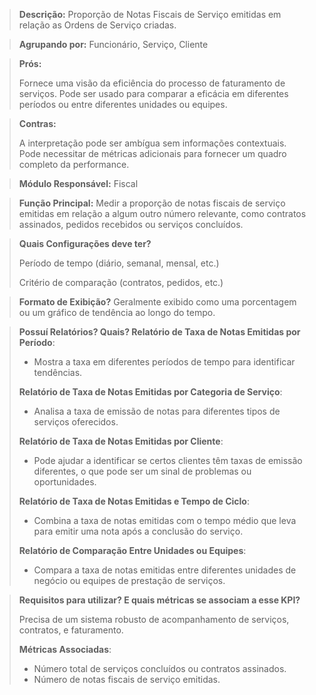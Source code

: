 > **Descrição:** Proporção de Notas Fiscais de Serviço emitidas em relação as Ordens de Serviço criadas.

> **Agrupando por:** Funcionário, Serviço, Cliente

> **Prós:**
> 
> Fornece uma visão da eficiência do processo de faturamento de serviços.
> Pode ser usado para comparar a eficácia em diferentes períodos ou entre diferentes unidades ou equipes.
> 

> **Contras:**
> 
> A interpretação pode ser ambígua sem informações contextuais.
> Pode necessitar de métricas adicionais para fornecer um quadro completo da performance.
> 

> **Módulo Responsável:**
Fiscal
> 

> **Função Principal:**
Medir a proporção de notas fiscais de serviço emitidas em relação a algum outro número relevante, como contratos assinados, pedidos recebidos ou serviços concluídos.

> 

> **Quais Configurações deve ter?**
> 
> 
> Período de tempo (diário, semanal, mensal, etc.)
> 
> Critério de comparação (contratos, pedidos, etc.)
> 

> **Formato de Exibição?**
Geralmente exibido como uma porcentagem ou um gráfico de tendência ao longo do tempo.
> 

> **Possuí Relatórios? Quais?
Relatório de Taxa de Notas Emitidas por Período**:
> 
> - Mostra a taxa em diferentes períodos de tempo para identificar tendências.
> 
> **Relatório de Taxa de Notas Emitidas por Categoria de Serviço**:
> 
> - Analisa a taxa de emissão de notas para diferentes tipos de serviços oferecidos.
> 
> **Relatório de Taxa de Notas Emitidas por Cliente**:
> 
> - Pode ajudar a identificar se certos clientes têm taxas de emissão diferentes, o que pode ser um sinal de problemas ou oportunidades.
> 
> **Relatório de Taxa de Notas Emitidas e Tempo de Ciclo**:
> 
> - Combina a taxa de notas emitidas com o tempo médio que leva para emitir uma nota após a conclusão do serviço.
> 
> **Relatório de Comparação Entre Unidades ou Equipes**:
> 
> - Compara a taxa de notas emitidas entre diferentes unidades de negócio ou equipes de prestação de serviços.

> **Requisitos para utilizar? E quais métricas se associam a esse KPI?**
> 
> 
> Precisa de um sistema robusto de acompanhamento de serviços, contratos, e faturamento.
> 
> **Métricas Associadas**:
> 
> - Número total de serviços concluídos ou contratos assinados.
> - Número de notas fiscais de serviço emitidas.
